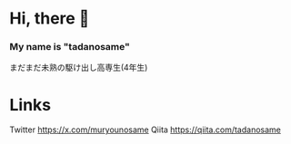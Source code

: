 # Hi, there 👋
### My name is "tadanosame"

まだまだ未熟の駆け出し高専生(4年生)
# Links
Twitter https://x.com/muryounosame
Qiita https://qiita.com/tadanosame
